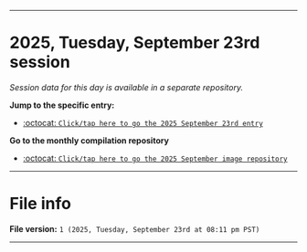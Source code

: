 
***

# 2025, Tuesday, September 23rd session

_Session data for this day is available in a separate repository._

**Jump to the specific entry:**

- [:octocat: `Click/tap here to go the 2025 September 23rd entry`](https://github.com/seanpm2001/SeansLifeArchive_Images_ModernSmurfsVillage_Y2025_V9/tree/SeansLifeArchive_ModernSmurfsVillage_Y2025_V9_Main-dev/2025/09_September/23/)

**Go to the monthly compilation repository**

- [:octocat: `Click/tap here to go the 2025 September image repository`](https://github.com/seanpm2001/SeansLifeArchive_Images_ModernSmurfsVillage_Y2025_V9/)

***

# File info

**File version:** `1 (2025, Tuesday, September 23rd at 08:11 pm PST)`

***
